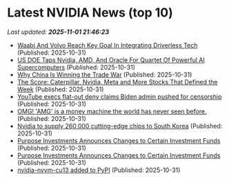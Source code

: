 # Latest NVIDIA News (top 10)
_Last updated: **2025-11-01 21:46:23**_

- [Waabi And Volvo Reach Key Goal In Integrating Driverless Tech](https://www.forbes.com/sites/richardbishop1/2025/10/31/waabi-and-volvo-reach-key-goal-in-integrating-driverless-tech/) (Published: 2025-10-31)
- [US DOE Taps Nvidia, AMD, And Oracle For Quartet Of Powerful AI Supercomputers](https://www.forbes.com/sites/marcochiappetta/2025/10/31/us-doe-taps-nvidia-amd-and-oracle-for-quartet-of-powerful-ai-supercomputers/) (Published: 2025-10-31)
- [Why China Is Winning the Trade War](http://foreignpolicy.com/2025/10/31/china-winning-trade-war-trump-xi-beijing/) (Published: 2025-10-31)
- [The Score: Caterpillar, Nvidia, Meta and More Stocks That Defined the Week](https://biztoc.com/x/8c2162e78b465932) (Published: 2025-10-31)
- [YouTube execs flat-out deny claims Biden admin pushed for censorship](https://www.androidauthority.com/youtube-censorship-pressure-3612111/) (Published: 2025-10-31)
- [OMG! 'AMG' is a money machine the world has never seen before.](https://www.businessinsider.com/amg-cloud-money-machine-amazon-microsoft-google-2025-10) (Published: 2025-10-31)
- [Nvidia to supply 260,000 cutting-edge chips to South Korea](https://japantoday.com/category/tech/nvidia-to-supply-260-000-cutting-edge-chips-to-south-korea) (Published: 2025-10-31)
- [Purpose Investments Announces Changes to Certain Investment Funds](https://financialpost.com/globe-newswire/purpose-investments-announces-changes-to-certain-investment-funds) (Published: 2025-10-31)
- [Purpose Investments Announces Changes to Certain Investment Funds](https://www.globenewswire.com/news-release/2025/10/31/3178669/0/en/Purpose-Investments-Announces-Changes-to-Certain-Investment-Funds.html) (Published: 2025-10-31)
- [nvidia-nvvm-cu13 added to PyPI](https://pypi.org/project/nvidia-nvvm-cu13/) (Published: 2025-10-31)
